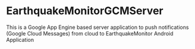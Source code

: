 # EarthquakeMonitorGCMServer

This is a Google App Engine based server application to push notifications (Google Cloud Messages) from cloud to EarthquakeMonitor Android Application
